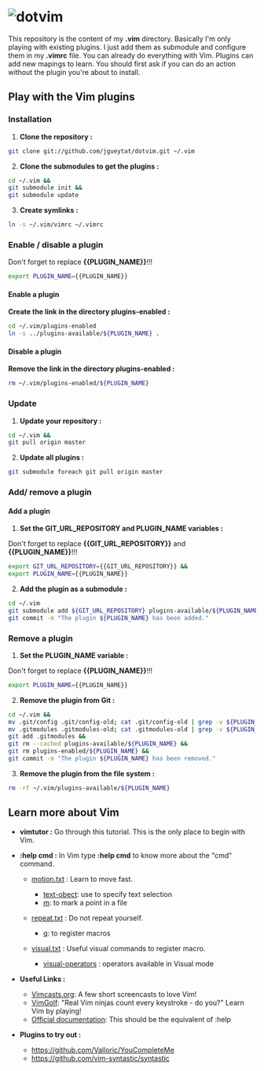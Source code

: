 # ![dotvim](http://upload.wikimedia.org/wikipedia/commons/4/4f/Icon-Vim.svg)

This repository is the content of my **.vim** directory. Basically I'm only playing with existing plugins. I just add them as submodule and configure them in my **.vimrc** file.
You can already do everything with Vim. Plugins can add new mapings to learn. You should first ask if you can do an action without the plugin you're about to install.

## Play with the Vim plugins

### Installation

1. **Clone the repository :**
  ```Bash
  git clone git://github.com/jgueytat/dotvim.git ~/.vim
  ```

2. **Clone the submodules to get the plugins :**

  ```Bash
  cd ~/.vim &&
  git submodule init &&
  git submodule update
  ```

3. **Create symlinks :**

  ```Bash
  ln -s ~/.vim/vimrc ~/.vimrc
  ```

### Enable / disable a plugin

Don't forget to replace **{{PLUGIN_NAME}}**!!!

```Bash
export PLUGIN_NAME={{PLUGIN_NAME}}
```
  
#### Enable a plugin

**Create the link in the directory plugins-enabled :**

```Bash
cd ~/.vim/plugins-enabled
ln -s ../plugins-available/${PLUGIN_NAME} .
```

#### Disable a plugin

**Remove the link in the directory plugins-enabled :**

```Bash
rm ~/.vim/plugins-enabled/${PLUGIN_NAME}
```


### Update

1. **Update your repository :**

  ```Bash
  cd ~/.vim &&
  git pull origin master
  ```

2. **Update all plugins :**

  ```Bash
  git submodule foreach git pull origin master
  ```

### Add/ remove  a plugin

#### Add a plugin

1. **Set the GIT_URL_REPOSITORY and PLUGIN_NAME variables :**

  Don't forget to replace **{{GIT_URL_REPOSITORY}}** and **{{PLUGIN_NAME}}**!!!

  ```Bash
  export GIT_URL_REPOSITORY={{GIT_URL_REPOSITORY}} &&
  export PLUGIN_NAME={{PLUGIN_NAME}}
  ```
2. **Add the plugin as a submodule :**

  ```Bash
  cd ~/.vim
  git submodule add ${GIT_URL_REPOSITORY} plugins-available/${PLUGIN_NAME}
  git commit -m "The plugin ${PLUGIN_NAME} has been added."
  ```

### Remove a plugin

1. **Set the PLUGIN_NAME variable :**

  Don't forget to replace **{{PLUGIN_NAME}}**!!!

  ```Bash
  export PLUGIN_NAME={{PLUGIN_NAME}}
  ```
  
2. **Remove the plugin from Git :**

  ```Bash
  cd ~/.vim &&
  mv .git/config .git/config-old; cat .git/config-old | grep -v ${PLUGIN_NAME} > .git/config; rm .git/config-old &&
  mv .gitmodules .gitmodules-old; cat .gitmodules-old | grep -v ${PLUGIN_NAME} > .gitmodules; rm .gitmodules-old &&
  git add .gitmodules &&
  git rm --cached plugins-available/${PLUGIN_NAME} &&
  git rm plugins-enabled/${PLUGIN_NAME} &&
  git commit -m "The plugin ${PLUGIN_NAME} has been removed."
  ```

3. **Remove the plugin from the file system :**

  ```Bash
  rm -rf ~/.vim/plugins-available/${PLUGIN_NAME}
  ```

## Learn more about Vim

* **vimtutor :** Go through this tutorial. This is the only place to begin with Vim.

* **:help cmd :** In Vim type **:help cmd** to know more about the "cmd" command.

    + [motion.txt](http://vimdoc.sourceforge.net/htmldoc/motion.html "Vim documentation: motion") : Learn to move fast.

        - [text-obect](http://vimdoc.sourceforge.net/htmldoc/motion.html#text-objects): use to specify text selection
        - [m](http://vimdoc.sourceforge.net/htmldoc/motion.html#mark): to mark a point in a file

    + [repeat.txt](http://vimdoc.sourceforge.net/htmldoc/repeat.html "Vim documentation: repeat") : Do not repeat yourself.

        - [q](http://vimdoc.sourceforge.net/htmldoc/repeat.html#complex-repeat): to register macros

    + [visual.txt](http://vimdoc.sourceforge.net/htmldoc/visual.html "Vim documentation: visual") : Useful visual commands to register macro.

        - [visual-operators](http://vimdoc.sourceforge.net/htmldoc/visual.html#visual-operators) : operators available in Visual mode


* **Useful Links :**

    + [Vimcasts.org](http://vimcasts.org/): A few short screencasts to love Vim!
    + [VimGolf](http://vimgolf.com/): "Real Vim ninjas count every keystroke - do you?" Learn Vim by playing!
    + [Official documentation](http://vimdoc.sourceforge.net/htmldoc/): This should be the equivalent of :help

* **Plugins to try out :**

    + https://github.com/Valloric/YouCompleteMe
    + https://github.com/vim-syntastic/syntastic

